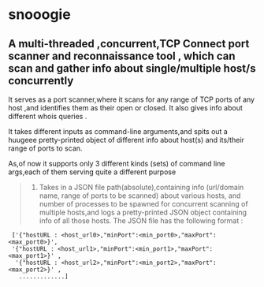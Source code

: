 # snooogie
## A multi-threaded ,concurrent,TCP Connect port scanner and reconnaissance tool , which can scan and gather info about single/multiple host/s concurrently


 It serves as a port scanner,where it scans for any range of TCP ports of any host ,and identifies them as their open or closed.
 It also gives info about different whois queries .


 It takes different inputs as command-line arguments,and spits out a huugeee pretty-printed object of different info
 about host(s) and its/their range of ports to scan.


 As,of now it supports only 3 different kinds (sets) of command line args,each of them serving quite a different purpose

 >1)  Takes in a JSON file path(absolute),containing info (url/domain name, range of ports to be scanned) about various hosts,
     and number of processes to be spawned for concurrent scanning of multiple hosts,and logs a pretty-printed JSON object containing
     info of all those hosts. The JSON file has the following format : 
     
     ['{"hostURL : <host_url0>,"minPort":<min_port0>,"maxPort":<max_port0>}',
     '{"hostURL : <host_url1>,"minPort":<min_port1>,"maxPort":<max_port1>}' ,
      '{"hostURL : <host_url2>,"minPort":<min_port2>,"maxPort":<max_port2>}' ,
       .............]


